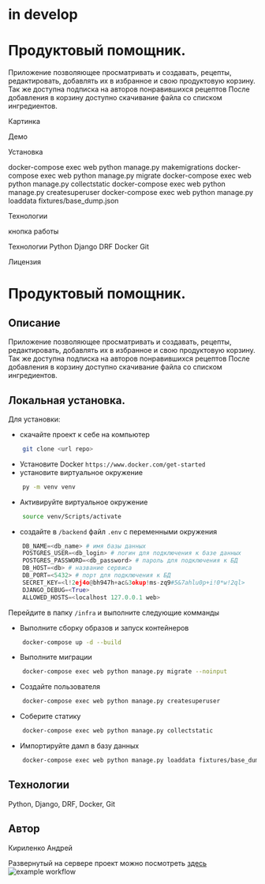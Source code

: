 # in develop
# Продуктовый помощник. 
Приложение позволяющее просматривать и создавать, рецепты, редактировать, добавлять их в избранное и свою  продуктовую корзину.
Так же доступна подписка на авторов понравившихся рецептов
После добавления в корзину доступно скачивание файла со списком ингредиентов.

Картинка

Демо 

Установка

docker-compose exec web python manage.py makemigrations
docker-compose exec web python manage.py migrate
docker-compose exec web python manage.py collectstatic
docker-compose exec web python manage.py createsuperuser
docker-compose exec web python manage.py loaddata fixtures/base_dump.json

Технологии

кнопка работы

Технологии
Python
Django
DRF
Docker
Git

Лицензия

# Продуктовый помощник. 
## Описание
Приложение позволяющее просматривать и создавать, рецепты, редактировать, добавлять их в избранное и свою  продуктовую корзину.
Так же доступна подписка на авторов понравившихся рецептов
После добавления в корзину доступно скачивание файла со списком ингредиентов.




## Локальная установка. 
Для установки: 
* скачайте проект к себе на компьютер 
```bash
    git clone <url repo>
```
* Установите Docker 
```https://www.docker.com/get-started```
* установите виртуальное окружение
```bash
    py -m venv venv
```
* Активируйте виртуальное окружение
```bash
    source venv/Scripts/activate
```
* создайте в ```/backend``` файл ```.env``` с переменными окружения
```python
    DB_NAME=<db_name> # имя базы данных
    POSTGRES_USER=<db_login> # логин для подключения к базе данных
    POSTGRES_PASSWORD=<db_password> # пароль для подключения к БД
    DB_HOST=<db> # название сервиса
    DB_PORT=<5432> # порт для подключения к БД
    SECRET_KEY=<l!2ej4o@bh947h+ac&3okup!ms-zq9#5&7ahlu0p+i!0*w!2ql>
    DJANGO_DEBUG=<True>
    ALLOWED_HOSTS=<localhost 127.0.0.1 web>

```
Перейдите в папку ```/infra``` и выполните следующие комманды

* Выполните сборку образов и запуск контейнеров
```bash
    docker-compose up -d --build
```
* Выполните миграции
```bash
    docker-compose exec web python manage.py migrate --noinput
```
* Создайте пользователя
```bash
    docker-compose exec web python manage.py createsuperuser
```
* Соберите статику
```bash
    docker-compose exec web python manage.py collectstatic
```
* Импортируйте дамп в базу данных
```bash
    docker-compose exec web python manage.py loaddata fixtures/base_dump.json
```

## Технологии
Python, Django, DRF, Docker, Git

## Автор
Кириленко Андрей

Развернутый на сервере проект можно посмотреть <a href='http://84.201.179.146/api/v1/'>здесь</a>
![example workflow](https://github.com/Akirosan/yamdb_final/actions/workflows/yamdb_workflow.yml/badge.svg)